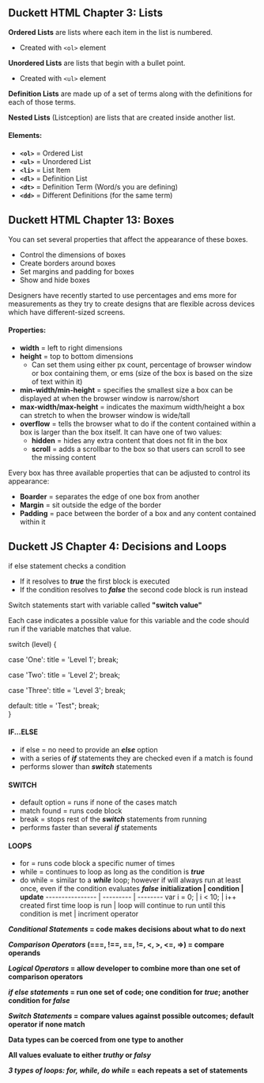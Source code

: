 ## Duckett HTML Chapter 3: Lists

**Ordered Lists** are lists where each item in the list is numbered.
  - Created with `<ol>` element

**Unordered Lists** are lists that begin with a bullet point.
- Created with `<ul>` element

**Definition Lists** are made up of a set of terms along with the definitions for each of those terms.

**Nested Lists** (Listception) are lists that are created inside another list.

#### Elements:
- **`<ol>`** = Ordered List
- **`<ul>`** = Unordered List
- **`<li>`** = List Item
- **`<dl>`** = Definition List 
- **`<dt>`** = Definition Term (Word/s you are defining)
- **`<dd>`** = Different Definitions (for the same term)

## Duckett HTML Chapter 13: Boxes

You can set several properties that affect the appearance of these boxes. 
- Control the dimensions of boxes
- Create borders around boxes
- Set margins and padding for boxes
- Show and hide boxes

Designers have recently started to use percentages and ems more for measurements as they try to create designs that are flexible across devices which have different-sized screens.


#### Properties:
- **width** = left to right dimensions
- **height** = top to bottom dimensions
  *  Can set them using either px count, percentage of browser window or box containing them, or ems (size of the box is based on the size of text within it)  
- **min-width/min-height** = specifies the smallest size a box can be displayed at when the browser window is narrow/short
- **max-width/max-height** = indicates the maximum width/height a box can stretch to when the browser window is wide/tall
- **overflow** = tells the browser what to do if the content contained within a box is larger than the box itself. It can have one of two values:
  - **hidden** = hides any extra content that does not fit in the box
  - **scroll** = adds a scrollbar to the box so that users can scroll to see the missing content

Every box has three available properties that can be adjusted to control its appearance:

- **Boarder** = separates the edge of one box from another
- **Margin** = sit outside the edge
of the border
- **Padding** = pace between the border of a box and any content contained within it

## Duckett JS Chapter 4: Decisions and Loops

if else statement checks a condition
* If it resolves to ***true*** the first block is executed
* If the condition resolves to ***false*** the second code block is run instead

Switch statements start with variable called **"switch value"**

Each case indicates a possible value for this variable and the code should run if the variable matches that value.

switch (level) {
  
  case 'One':
    title = 'Level 1';
    break;

  case 'Two':
    title = 'Level 2';
    break;

 case 'Three':
    title = 'Level 3';
    break;

  default:
  title = 'Test";
  break;   
}

#### IF...ELSE
* if else = no need to provide an ***else*** option
* with a series of ***if*** statements they are checked even if a match is found 
* performs slower than ***switch*** statements

#### SWITCH
* default option = runs if none of the cases match
* match found = runs code block
* break = stops rest of the ***switch*** statements from running
* performs faster than several ***if*** statements

#### LOOPS
* for = runs code block a specific numer of times
* while = continues to loop as long as the condition is ***true***
* do while = similar to a ***while*** loop; however if will always run at least once, even if the condition evaluates ***false***
**initialization | condition | update**
---------------- | --------- | --------
var i = 0; | i < 10; | i++        
created first time loop is run | loop will continue to run until this condition is met | incriment operator

***Conditional Statements* = code makes decisions about what to do next**

***Comparison Operators* (===, !==, ==, !=, <, >, <=, =>) = compare operands**

***Logical Operators* = allow developer to combine more than one set of comparison operators**

***if else statements* = run one set of code; one condition for ***true***; another condition for ***false*****

***Switch Statements* = compare values against possible outcomes; default operator if none match**

**Data types can be coerced from one type to another**

**All values evaluate to either *truthy* or *falsy***

***3 types of loops: for, while, do while* = each repeats a set of statements**










